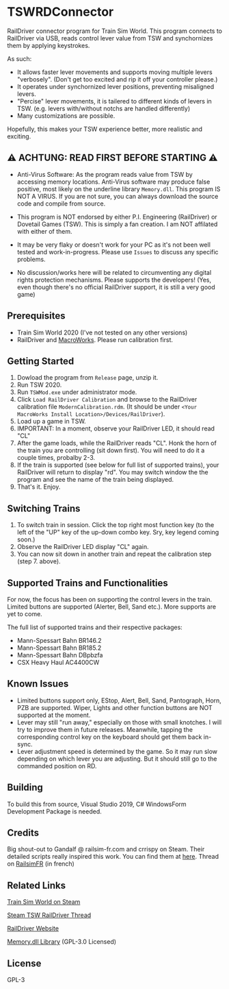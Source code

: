 # TSWRDConnector

RailDriver connector program for Train Sim World. This program connects to RailDriver via USB, reads control lever value from TSW and synchornizes them by applying keystrokes.

As such:

 - It allows faster lever movements and supports moving multiple levers "verbosely". (Don't get too excited and rip it off your controller please.)
 - It operates under synchornized lever positions, preventing misaligned levers.
 - "Percise" lever movements, it is tailered to different kinds of levers in TSW. (e.g. levers with/without notchs are handled differently)
 - Many customizations are possible.

Hopefully, this makes your TSW experience better, more realistic and exciting. 

## ⚠ ACHTUNG: READ FIRST BEFORE STARTING ⚠

 - Anti-Virus Software: As the program reads value from TSW by accessing memory locations. Anti-Virus software may produce false positive, most likely on the underline library `Memory.dll`. This program IS NOT A VIRUS. If you are not sure, you can always download the source code and compile from source.
 
 - This program is NOT endorsed by either P.I. Engineering (RailDriver) or Dovetail Games (TSW). This is simply a fan creation. I am NOT affilated with either of them.

 - It may be very flaky or doesn't work for your PC as it's not been well tested and work-in-progress. Please use `Issues` to discuss any specific problems.

 - No discussion/works here will be related to circumventing any digital rights protection mechanisms. Please supports the developers! (Yes, even though there's no official RailDriver support, it is still a very good game)

## Prerequisites

 - Train Sim World 2020 (I've not tested on any other versions)
 - RailDriver and [MacroWorks](https://xkeys.com/software/softwarewindows/softwaremacroworks.html). Please run calibration first.

## Getting Started

 1. Dowload the program from `Release` page, unzip it.
 2. Run TSW 2020.
 3. Run `TSWMod.exe` under administrator mode.
 4. Click `Load RailDriver Calibration` and browse to the RailDriver calibration file `ModernCalibration.rdm`. (It should be under `<Your MacroWorks Install Location>/Devices/RailDriver`).
 5. Load up a game in TSW.
 6. IMPORTANT: In a moment, observe your RailDriver LED, it should read "CL" 
 7. After the game loads, while the RailDriver reads "CL". Honk the horn of the train you are controlling (sit down first). You will need to do it a couple times, probalby 2-3.
 8. If the train is supported (see below for full list of supported trains), your RailDriver will return to display "rd". You may switch window the the program and see the name of the train being displayed.
 9. That's it. Enjoy.

## Switching Trains

  1. To switch train in session. Click the top right most function key (to the left of the "UP" key of the up-down combo key. Sry, key legend coming soon.)
  2. Observe the RailDriver LED display "CL" again.
  3. You can now sit down in another train and repeat the calibration step (step 7. above).

## Supported Trains and Functionalities

For now, the focus has been on supporting the control levers in the train. Limited buttons are supported (Alerter, Bell, Sand etc.). More supports are yet to come.

The full list of supported trains and their respective packages:

 - Mann-Spessart Bahn BR146.2
 - Mann-Spessart Bahn BR185.2
 - Mann-Spessart Bahn DBpbzfa
 - CSX Heavy Haul AC4400CW

## Known Issues

 - Limited buttons support only, EStop, Alert, Bell, Sand, Pantograph, Horn, PZB are supported. Wiper, Lights and other function buttons are NOT supported at the moment.
 - Lever may still "run away," especially on those with small knotches. I will try to improve them in future releases. Meanwhile, tapping the corresponding control key on the keyboard should get them back in-sync.
 - Lever adjustment speed is determined by the game. So it may run slow depending on which lever you are adjusting. But it should still go to the commanded position on RD.

## Building

To build this from source, Visual Studio 2019, C# WindowsForm Development Package is needed.

## Credits

Big shout-out to Gandalf @ railsim-fr.com and crrispy on Steam. Their detailed scripts really inspired this work. You can find them at [here](https://www.railsim-fr.com/forum/index.php?/files/file/1682-train-sim-world-raildriver-interface). Thread on [RailsimFR](https://www.railsim-fr.com/forum/index.php?/topic/12446-tsw-et-raildriver-cest-parti) (in french)

## Related Links

[Train Sim World on Steam](https://store.steampowered.com/app/530070/Train_Sim_World_2020/)

[Steam TSW RailDriver Thread](https://steamcommunity.com/app/530070/discussions/0/1797403972728914718/)

[RailDriver Website](http://raildriver.com/)

[Memory.dll Library](https://github.com/erfg12/memory.dll/) (GPL-3.0 Licensed)

## License

GPL-3